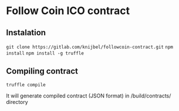 #  Follow Coin ICO contract

## Instalation

`git clone https://gitlab.com/knijbel/followcoin-contract.git`
`npm install`
`npm install -g truffle`

## Compiling contract

`truffle compile`

It will generate compiled contract (JSON format) in /build/contracts/ directory